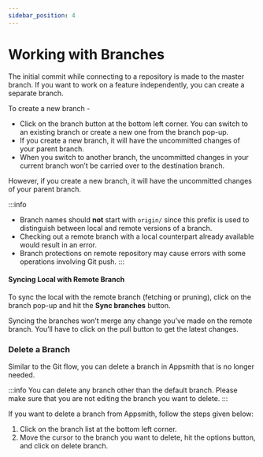 ```yaml
---
sidebar_position: 4
---
```

# Working with Branches

The initial commit while connecting to a repository is made to the master branch. If you want to work on a feature independently, you can create a separate branch.

To create a new branch -

* Click on the branch button at the bottom left corner. You can switch to an existing branch or create a new one from the branch pop-up.
* If you create a new branch, it will have the uncommitted changes of your parent branch. 
* When you switch to another branch, the uncommitted changes in your current branch won’t be carried over to the destination branch.

However, if you create a new branch, it will have the uncommitted changes of your parent branch.

:::info
* Branch names should **not** start with `origin/` since this prefix is used to distinguish between local and remote versions of a branch.
* Checking out a remote branch with a local counterpart already available would result in an error.
* Branch protections on remote repository may cause errors with some operations involving Git push.
:::

#### Syncing Local with Remote Branch

To sync the local with the remote branch (fetching or pruning), click on the branch pop-up and hit the **Sync branches** button.

<!-- ![](</img/Git\_sync\_syc branches.gif>) -->

Syncing the branches won’t merge any change you’ve made on the remote branch. You’ll have to click on the pull button to get the latest changes.

### Delete a Branch

Similar to the Git flow, you can delete a branch in Appsmith that is no longer needed.

:::info
You can delete any branch other than the default branch. Please make sure that you are not editing the branch you want to delete.
:::

If you want to delete a branch from Appsmith, follow the steps given below:

1. Click on the branch list at the bottom left corner.
2. Move the cursor to the branch you want to delete, hit the options button, and click on delete branch.




 <VideoEmbed host="youtube" videoId="Ww6cpZEkSqs" title="Delete Branch " caption="Delete Branch "/>
